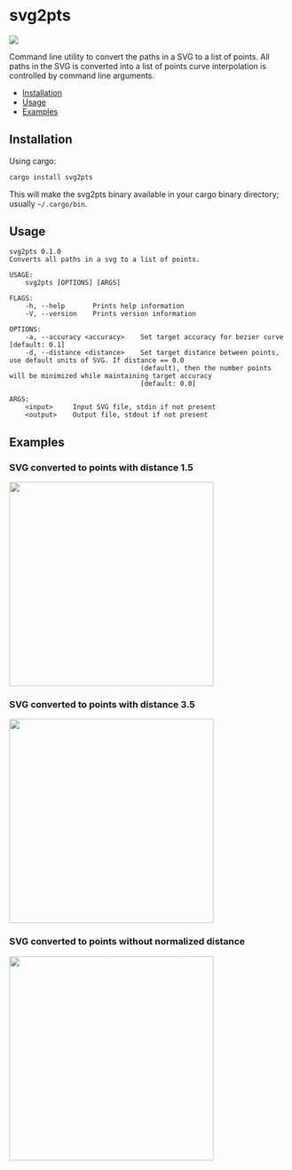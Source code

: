 # svg2pts

[![](http://meritbadge.herokuapp.com/svg2pts)](https://crates.io/crates/svg2pts)
<!-- [![](https://docs.rs/svg2pts/badge.svg)](https://docs.rs/svg2pts/) -->

Command line utility to convert the paths in a SVG to a list of points. All paths in the SVG is converted into a list of points
curve interpolation is controlled by command line arguments. 

* [Installation](#installation)
* [Usage](#usage)
* [Examples](#usage)

<a name="Installation"></a>
## Installation

Using cargo: 
```sh
cargo install svg2pts
```

This will make the svg2pts binary available in your cargo binary directory; usually `~/.cargo/bin`.

## Usage

```text
svg2pts 0.1.0
Converts all paths in a svg to a list of points.

USAGE:
    svg2pts [OPTIONS] [ARGS]

FLAGS:
    -h, --help       Prints help information
    -V, --version    Prints version information

OPTIONS:
    -a, --accuracy <accuracy>    Set target accuracy for bezier curve [default: 0.1]
    -d, --distance <distance>    Set target distance between points, use default units of SVG. If distance == 0.0
                                 (default), then the number points will be minimized while maintaining target accuracy
                                 [default: 0.0]

ARGS:
    <input>     Input SVG file, stdin if not present
    <output>    Output file, stdout if not present
```

## Examples

<p align="center">

### SVG converted to points with distance 1.5

<img
width="368"
src="https://raw.githubusercontent.com/exrok/svg2pts/master/media/plot1.png"
/>

### SVG converted to points with distance 3.5

<img
width="368"
src="https://raw.githubusercontent.com/exrok/svg2pts/master/media/plot2.png"
/>

### SVG converted to points without normalized distance

<img
width="368"
src="https://raw.githubusercontent.com/exrok/svg2pts/master/media/plot3.png"
/>

</p>

